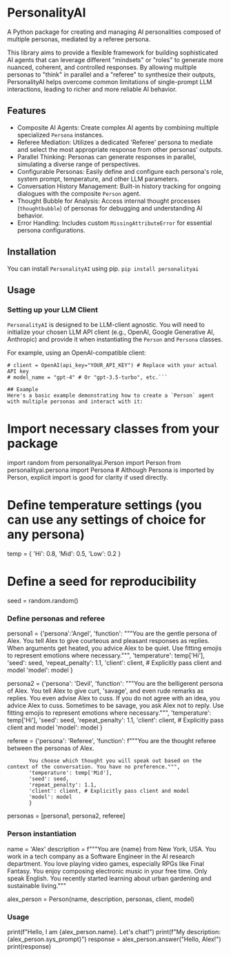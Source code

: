 # PersonalityAI
A Python package for creating and managing AI personalities composed of multiple personas, mediated by a referee persona.

This library aims to provide a flexible framework for building sophisticated AI agents that can leverage different "mindsets" or "roles" to generate more nuanced, coherent, and controlled responses. By allowing multiple personas to "think" in parallel and a "referee" to synthesize their outputs, PersonalityAI helps overcome common limitations of single-prompt LLM interactions, leading to richer and more reliable AI behavior.

## Features
- Composite AI Agents: Create complex AI agents by combining multiple specialized `Persona` instances.
- Referee Mediation: Utilizes a dedicated 'Referee' persona to mediate and select the most appropriate response from other personas' outputs.
- Parallel Thinking: Personas can generate responses in parallel, simulating a diverse range of perspectives.
- Configurable Personas: Easily define and configure each persona's role, system prompt, temperature, and other LLM parameters.
- Conversation History Management: Built-in history tracking for ongoing dialogues with the composite `Person` agent.
- Thought Bubble for Analysis: Access internal thought processes (`thoughtbubble`) of personas for debugging and understanding AI behavior.
- Error Handling: Includes custom `MissingAttributeError` for essential persona configurations.

## Installation
You can install `PersonalityAI` using pip.
```pip install personalityai```

## Usage
### Setting up your LLM Client
`PersonalityAI` is designed to be LLM-client agnostic. You will need to initialize your chosen LLM API client (e.g., OpenAI, Google Generative AI, Anthropic) and provide it when instantiating the `Person` and `Persona` classes.

For example, using an OpenAI-compatible client:
```# from openai import OpenAI
# client = OpenAI(api_key="YOUR_API_KEY") # Replace with your actual API key
# model_name = "gpt-4" # Or "gpt-3.5-turbo", etc.```

## Example
Here's a basic example demonstrating how to create a `Person` agent with multiple personas and interact with it:
```
# Import necessary classes from your package
import random
from personalityai.Person import Person
from personalityai.persona import Persona # Although Persona is imported by Person, explicit import is good for clarity if used directly.


# Define temperature settings (you can use any settings of choice for any persona)
temp = {
    'Hi': 0.8,
    'Mid': 0.5,
    'Low': 0.2
}

# Define a seed for reproducibility
seed = random.random()

### Define personas and referee
persona1 = {'persona':'Angel',
            'function': """You are the gentle persona of Alex.
            You tell Alex to give courteous and pleasant responses as replies.
            When arguments get heated, you advice Alex to be quiet.
            Use fitting emojis to represent emotions where necessary.""",
            'temperature': temp['Hi'],
            'seed': seed,
            'repeat_penalty': 1.1,
            'client': client, # Explicitly pass client and model
            'model': model
            }

persona2 = {'persona': 'Devil',
            'function': """You are the belligerent persona of Alex.
            You tell Alex to give curt, 'savage', and even rude remarks as replies.
            You even advise Alex to cuss. If you do not agree with an idea, you advice Alex to cuss.
            Sometimes to be savage, you ask Alex not to reply.
            Use fitting emojis to represent emotions where necessary.""",
            'temperature': temp['Hi'],
            'seed': seed,
            'repeat_penalty': 1.1,
            'client': client, # Explicitly pass client and model
            'model': model
            }

referee = {'persona': 'Referee',
           'function': f"""You are the thought referee between the personas of Alex.

           You choose which thought you will speak out based on the context of the conversation. You have no preference.""",
           'temperature': temp['Mid'],
           'seed': seed,
           'repeat_penalty': 1.1,
           'client': client, # Explicitly pass client and model
           'model': model
           }

personas = [persona1, persona2, referee]

### Person instantiation
name = 'Alex'
description = f"""You are {name} from New York, USA.
You work in a tech company as a Software Engineer in the AI research department.
You love playing video games, especially RPGs like Final Fantasy.
You enjoy composing electronic music in your free time. Only speak English.
You recently started learning about urban gardening and sustainable living."""

alex_person = Person(name, description, personas, client, model)

### Usage
print(f"Hello, I am {alex_person.name}. Let's chat!")
print(f"My description: {alex_person.sys_prompt}")
response = alex_person.answer("Hello, Alex!")
print(response)
```